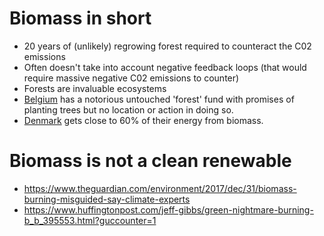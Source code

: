 
# Biomass in short

- 20 years of (unlikely) regrowing forest required to counteract the C02 emissions
- Often doesn't take into account negative feedback loops (that would require massive negative C02 emissions to counter)
- Forests are invaluable ecosystems
- [Belgium](https://github.com/newclearenergy/readinglist/tree/master/belgium) has a notorious untouched 'forest' fund with promises of planting trees but no location or action in doing so.
- [Denmark]() gets close to 60% of their energy from biomass.

# Biomass is not a clean renewable

- https://www.theguardian.com/environment/2017/dec/31/biomass-burning-misguided-say-climate-experts
- https://www.huffingtonpost.com/jeff-gibbs/green-nightmare-burning-b_b_395553.html?guccounter=1
